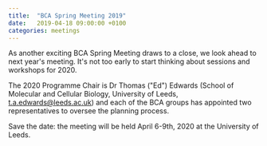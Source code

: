 ```yaml
---
title:  "BCA Spring Meeting 2019"
date:   2019-04-18 09:00:00 +0100
categories: meetings
---
```


As another exciting BCA Spring Meeting draws to a close, we look ahead to next year's
meeting. It's not too early to start thinking about sessions and workshops for 2020.

The 2020 Programme Chair is Dr Thomas ("Ed") Edwards (School of Molecular and Cellular
Biology, University of Leeds, t.a.edwards@leeds.ac.uk) and each of the BCA groups has 
appointed two representatives to oversee the planning process. 

Save the date: the meeting will be held April 6-9th, 2020 at the University of Leeds.
